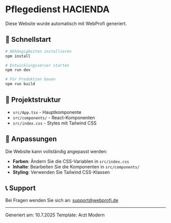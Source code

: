 # Pflegedienst HACIENDA

Diese Website wurde automatisch mit WebProfi generiert.

## 🚀 Schnellstart

```bash
# Abhängigkeiten installieren
npm install

# Entwicklungsserver starten
npm run dev

# Für Produktion bauen
npm run build
```

## 📁 Projektstruktur

- `src/App.tsx` - Hauptkomponente
- `src/components/` - React-Komponenten
- `src/index.css` - Styles mit Tailwind CSS

## 🎨 Anpassungen

Die Website kann vollständig angepasst werden:

- **Farben**: Ändern Sie die CSS-Variablen in `src/index.css`
- **Inhalte**: Bearbeiten Sie die Komponenten in `src/components/`
- **Styling**: Verwenden Sie Tailwind CSS-Klassen

## 📞 Support

Bei Fragen wenden Sie sich an: support@webprofi.de

---

Generiert am: 10.7.2025
Template: Arzt Modern

